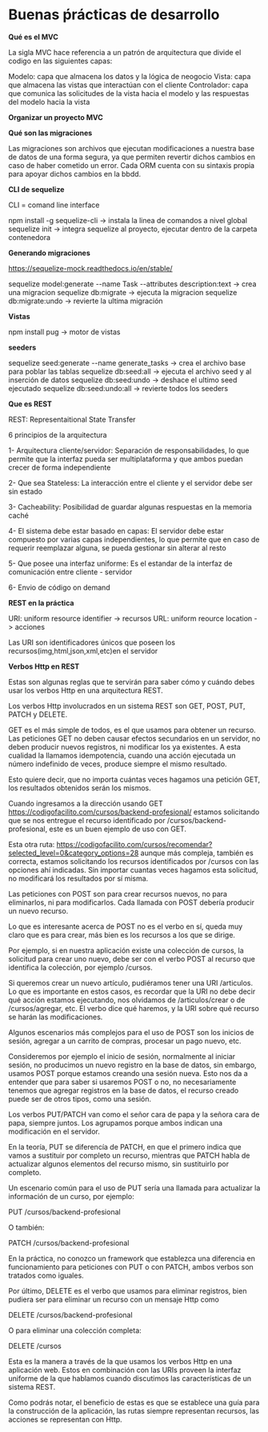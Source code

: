 # Buenas ṕrácticas de desarrollo

**Qué es el MVC**

La sigla MVC hace referencia a un patrón de arquitectura que divide el codigo en las siguientes capas: 

Modelo: capa que almacena los datos y la lógica de neogocio
Vista: capa que almacena las vistas que interactúan con el cliente
Controlador: capa que comunica las solicitudes de la vista hacia el modelo y las respuestas del modelo hacia la vista 

**Organizar un proyecto MVC**

**Qué son las migraciones**

Las migraciones son archivos que ejecutan modificaciones a nuestra base de datos de una forma segura, ya que permiten revertir dichos cambios en caso de haber cometido un error. Cada ORM cuenta con su sintaxis propia para apoyar dichos cambios en la bbdd.

**CLI de sequelize**

CLI = comand line interface

npm install -g sequelize-cli -> instala la linea de comandos a nivel global
sequelize init -> integra sequelize al proyecto, ejecutar dentro de la carpeta contenedora 

**Generando migraciones**

https://sequelize-mock.readthedocs.io/en/stable/

sequelize model:generate --name Task --attributes description:text -> crea una migracion
sequelize db:migrate -> ejecuta la migracion
sequelize db:migrate:undo -> revierte la ultima migración

**Vistas**

npm install pug -> motor de vistas

**seeders**

sequelize seed:generate --name generate_tasks -> crea el archivo base para poblar las tablas
sequelize db:seed:all -> ejecuta el archivo seed y al inserción de datos
sequelize db:seed:undo -> deshace el ultimo seed ejecutado
sequelize db:seed:undo:all -> revierte todos los seeders

**Que es REST**

REST: Representaitional State Transfer

6 principios de la arquitectura

1- Arquitectura cliente/servidor: Separación de responsabilidades, lo que permite que la interfaz pueda ser multiplataforma y que ambos puedan crecer de forma independiente

2- Que sea Stateless: La interacción entre el cliente y el servidor debe ser sin estado

3- Cacheability: Posibilidad de guardar algunas respuestas en la memoria caché

4- El sistema debe estar basado en capas: El servidor debe estar compuesto por varias capas independientes, lo que permite que en caso de requerir reemplazar alguna, se pueda gestionar sin alterar al resto

5- Que posee una interfaz uniforme: Es el estandar de la interfaz de comunicación entre cliente - servidor

6- Envio de código on demand

**REST en la práctica**

URI: uniform resource identifier -> recursos
URL: uniform reource location -> acciones

Las URI son identificadores únicos que poseen los recursos(img,html,json,xml,etc)en el servidor

**Verbos Http en REST**

Estas son algunas reglas que te servirán para saber cómo y cuándo debes usar los verbos Http en una arquitectura REST.

Los verbos Http involucrados en un sistema REST son GET, POST, PUT, PATCH y DELETE.

GET es el más simple de todos, es el que usamos para obtener un recurso. Las peticiones GET no deben causar efectos secundarios en un servidor, no deben producir nuevos registros, ni modificar los ya existentes. A esta cualidad la llamamos idempotencia, cuando una acción ejecutada un número indefinido de veces, produce siempre el mismo resultado.

Esto quiere decir, que no importa cuántas veces hagamos una petición GET, los resultados obtenidos serán los mismos.

Cuando ingresamos a la dirección usando GET https://codigofacilito.com/cursos/backend-profesional/ estamos solicitando que se nos entregue el recurso identificado por /cursos/backend-profesional, este es un buen ejemplo de uso con GET.

Esta otra ruta: https://codigofacilito.com/cursos/recomendar?selected_level=0&category_options=28 aunque más compleja, también es correcta, estamos solicitando los recursos identificados por /cursos con las opciones ahí indicadas. Sin importar cuantas veces hagamos esta solicitud, no modificará los resultados por sí misma.

Las peticiones con POST son para crear recursos nuevos, no para eliminarlos, ni para modificarlos. Cada llamada con POST debería producir un nuevo recurso.

Lo que es interesante acerca de POST no es el verbo en sí, queda muy claro que es para crear, más bien es los recursos a los que se dirige.

Por ejemplo, si en nuestra aplicación existe una colección de cursos, la solicitud para crear uno nuevo, debe ser con el verbo POST al recurso que identifica la colección, por ejemplo /cursos.

Si queremos crear un nuevo artículo, pudiéramos tener una URI /articulos. Lo que es importante en estos casos, es recordar que la URI no debe decir qué acción estamos ejecutando, nos olvidamos de /articulos/crear o de /cursos/agregar, etc. El verbo dice qué haremos, y la URI sobre qué recurso se harán las modificaciones.

Algunos escenarios más complejos para el uso de POST son los inicios de sesión, agregar a un carrito de compras, procesar un pago nuevo, etc.

Consideremos por ejemplo el inicio de sesión, normalmente al iniciar sesión, no producimos un nuevo registro en la base de datos, sin embargo, usamos POST porque estamos creando una sesión nueva. Esto nos da a entender que para saber si usaremos POST o no, no necesariamente tenemos que agregar registros en la base de datos, el recurso creado puede ser de otros tipos, como una sesión.

Los verbos PUT/PATCH van como el señor cara de papa y la señora cara de papa, siempre juntos. Los agrupamos porque ambos indican una modificación en el servidor.

En la teoría, PUT se diferencía de PATCH, en que el primero indica que vamos a sustituir por completo un recurso, mientras que PATCH habla de actualizar algunos elementos del recurso mismo, sin sustituirlo por completo.

Un escenario común para el uso de PUT sería una llamada para actualizar la información de un curso, por ejemplo:

PUT /cursos/backend-profesional

O también:

PATCH /cursos/backend-profesional

En la práctica, no conozco un framework que establezca una diferencia en funcionamiento para peticiones con PUT o con PATCH, ambos verbos son tratados como iguales.

Por último, DELETE es el verbo que usamos para eliminar registros, bien pudiera ser para eliminar un recurso con un mensaje Http como

DELETE /cursos/backend-profesional

O para eliminar una colección completa:

DELETE /cursos

Esta es la manera a través de la que usamos los verbos Http en una aplicación web. Estos en combinación con las URIs proveen la interfaz uniforme de la que hablamos cuando discutimos las características de un sistema REST.

Como podrás notar, el beneficio de estas es que se establece una guía para la construcción de la aplicación, las rutas siempre representan recursos, las acciones se representan con Http.